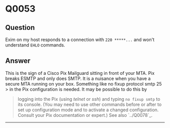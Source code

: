 Q0053
=====

Question
--------

Exim on my host responds to a connection with `220 *****...` and won't
understand `EHLO` commands.

Answer
------

This is the sign of a Cisco Pix  Mailguard sitting in front of your MTA. Pix breaks ESMTP and only does SMTP. It is a nuisance when you have a secure MTA running on your box. Something like  no fixup protocol smtp 25 > in the Pix configuration is needed. It may be possible to do this by
> logging into the Pix (using *telnet* or *ssh*) and typing
> `no fixup smtp` to its console. (You may need to use other commands
> before or after to set up configuration mode and to activate a changed
> configuration. Consult your Pix documentation or expert.) See also
> \`../Q0078\`\_.

* * * * *
